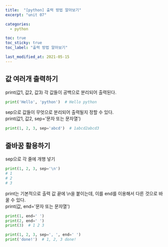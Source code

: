 ```yaml
---
title:  "[python] 출력 방법 알아보기"
excerpt: "unit 07"

categories:
  - python

toc: true
toc_sticky: true
toc_label: "출력 방법 알아보기"

last_modified_at: 2021-05-15
---
```


## 값 여러개 출력하기

print(값1, 값2, 값3) 각 값들이 공백으로 분리되어 출력된다.
```python
print('Hello', 'python')  # Hello python
```

sep으로 값들이 무엇으로 분리되어 출력될지 정할 수 있다.<br>
print(값1, 값2, sep='문자 또는 문자열')
```python
print(1, 2, 3, sep='abcd')  # 1abcd2abcd3
```

## 줄바꿈 활용하기

sep으로 각 줄에 개행 넣기
```python
print(1, 2, 3, sep='\n')
# 1
# 2
# 3
```

print는 기본적으로 출력 값 끝에 \n을 붙이는데, 이를 end를 이용해서 다른 것으로 바꿀 수 있다.<br>
print(값, end='문자 또는 문자열')
```python
print(1, end=' ')
print(2, end=' ')
print(3)  # 1 2 3

print(1, 2, 3, sep=', ', end=' ')
print('done!')  # 1, 2, 3 done!
```